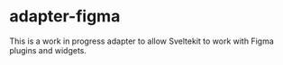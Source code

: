 # adapter-figma

This is a work in progress adapter to allow Sveltekit to work with Figma plugins and widgets.
